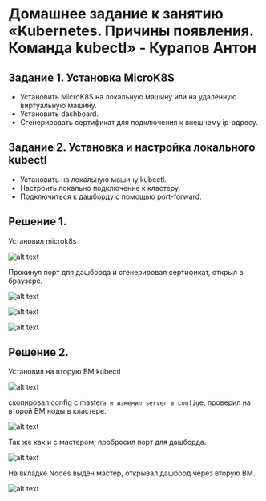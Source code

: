 # Домашнее задание к занятию «Kubernetes. Причины появления. Команда kubectl» - Курапов Антон

## Задание 1. Установка MicroK8S
* Установить MicroK8S на локальную машину или на удалённую виртуальную машину.
* Установить dashboard.
* Сгенерировать сертификат для подключения к внешнему ip-адресу.
## Задание 2. Установка и настройка локального kubectl
* Установить на локальную машину kubectl.
* Настроить локально подключение к кластеру.
* Подключиться к дашборду с помощью port-forward.

## Решение 1.

Установил microk8s 

![alt text](https://github.com/AntonKurapov66/k8s/edit/main/k8s_homework_1/jpg/01_0.PNG)

Прокинул порт для дашборда и сгенерировал сертификат, открыл в браузере.

![alt text](https://github.com/AntonKurapov66/k8s/edit/main/k8s_homework_1/jpg/01_2.PNG)

![alt text](https://github.com/AntonKurapov66/k8s/edit/main/k8s_homework_1/jpg/01_3.PNG)
 
![alt text](https://github.com/AntonKurapov66/k8s/edit/main/k8s_homework_1/jpg/01_4.PNG)

## Решение 2.

Установил на вторую ВМ kubectl 

![alt text](https://github.com/AntonKurapov66/k8s/edit/main/k8s_homework_1/jpg/01_5.PNG)

скопировал config с master`а и изменил server в config`е, проверил на второй ВМ ноды в кластере. 

![alt text](https://github.com/AntonKurapov66/k8s/edit/main/k8s_homework_1/jpg/01_6.PNG) 

Так же как и с мастером, пробросил порт для дашборда. 

![alt text](https://github.com/AntonKurapov66/k8s/edit/main/k8s_homework_1/jpg/01_7.PNG)

На вкладке Nodes выден мастер, открывал дашборд через вторую ВМ. 

![alt text](https://github.com/AntonKurapov66/k8s/edit/main/k8s_homework_1/jpg/01_8.PNG)
